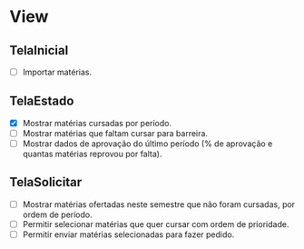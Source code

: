 # View

## TelaInicial

- [ ] Importar matérias.

## TelaEstado

- [X] Mostrar matérias cursadas por período.
- [ ] Mostrar matérias que faltam cursar para barreira.
- [ ] Mostrar dados de aprovação do último período (% de aprovação e quantas matérias reprovou por falta).

## TelaSolicitar

- [ ] Mostrar matérias ofertadas neste semestre que não foram cursadas, por ordem de período.
- [ ] Permitir selecionar matérias que quer cursar com ordem de prioridade.
- [ ] Permitir enviar matérias selecionadas para fazer pedido.
